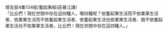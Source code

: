 增支部4集134經/奮起果經(莊春江譯)  
「比丘們！現在世間中存在這四種人，哪四種呢？依奮起果生活而不依業果生活者、依業果生活而不依奮起果生活者、依奮起果生活也依業果生活者、既不依奮起果生活也不依業果生活者。比丘們！現在世間中存在這四種人。」  
  
  
